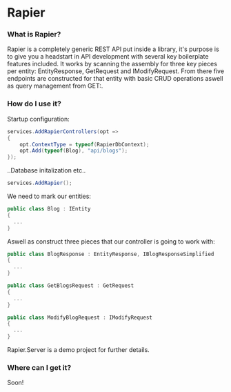 # Rapier

### What is Rapier?

Rapier is a completely generic REST API put inside a library, it's purpose is to give you a headstart in API development with several key boilerplate features included.
It works by scanning the assembly for three key pieces per entity: EntityResponse, GetRequest and IModifyRequest. 
From there five endpoints are constructed for that entity with basic CRUD operations aswell as query management from GET:.

### How do I use it?

Startup configuration:
```C#
services.AddRapierControllers(opt =>
{
    opt.ContextType = typeof(RapierDbContext);
    opt.Add(typeof(Blog), "api/blogs");
});
```
..Database initalization etc..
```C#
services.AddRapier();
```

We need to mark our entities:
```C#
public class Blog : IEntity
{
  ...
}
```
Aswell as construct three pieces that our controller is going to work with:
```C#
public class BlogResponse : EntityResponse, IBlogResponseSimplified
{
  ...
}

public class GetBlogsRequest : GetRequest
{
  ...
}

public class ModifyBlogRequest : IModifyRequest
{
  ...
}
```
Rapier.Server is a demo project for further details.

### Where can I get it?
Soon! 
